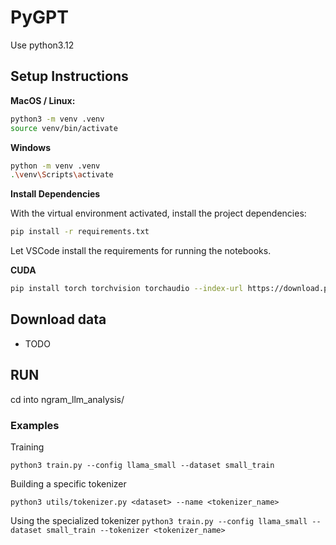 # PyGPT

Use python3.12

## Setup Instructions

**MacOS / Linux:**

```bash
python3 -m venv .venv
source venv/bin/activate
```

**Windows**

```bash
python -m venv .venv
.\venv\Scripts\activate
```

**Install Dependencies**

With the virtual environment activated, install the project dependencies:

```bash
pip install -r requirements.txt
```

Let VSCode install the requirements for running the notebooks.

**CUDA**
```bash
pip install torch torchvision torchaudio --index-url https://download.pytorch.org/whl/cu121
```

## Download data
- TODO

## RUN
cd into ngram_llm_analysis/

### Examples
Training

`python3 train.py --config llama_small --dataset small_train`

Building a specific tokenizer

`python3 utils/tokenizer.py <dataset> --name <tokenizer_name>`

Using the specialized tokenizer
`python3 train.py --config llama_small --dataset small_train --tokenizer <tokenizer_name>`


